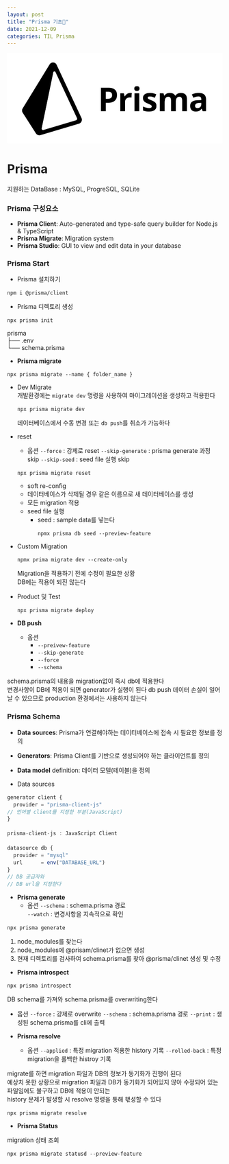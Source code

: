 ```yaml
---
layout: post
title: "Prisma 기초💬"
date: 2021-12-09
categories: TIL Prisma
---
```


![](https://raw.githubusercontent.com/Action2theFuture/Action2theFuture.github.io/main/_posts/Images/prisma.png)

# Prisma

지원하는 DataBase : MySQL, ProgreSQL, SQLite

### Prisma 구성요소 

- **Prisma Client**: Auto-generated and type-safe query builder for Node.js & TypeScript
- **Prisma Migrate**: Migration system
- **Prisma Studio**: GUI to view and edit data in your database

### Prisma Start

- Prisma 설치하기

```
npm i @prisma/client
```

- Prisma 디렉토리 생성

```
npx prisma init
```

prisma  
├── .env  
└── schema.prisma  

- **Prisma migrate**

```
npx prisma migrate --name { folder_name }
```
   - Dev Migrate   
        개발환경에는 `migrate dev` 명령을 사용하여 마이그레이션을 생성하고 적용한다 

        ```
        npx prisma migrate dev
        ```

        데이터베이스에서 수동 변경 또는 `db push`를 취소가 가능하다
   - reset
        - 옵션
           `--force` : 강제로 reset
           `--skip-generate` : prisma generate 과정 skip
           `--skip-seed` : seed file 실행 skip

        ```
        npx prisma migrate reset
        ```
        - soft re-config
        - 데이터베이스가 삭제될 경우 같은 이름으로 새 데이터베이스를 생성
        - 모든 migration 적용
        - seed file 실행
           - seed : sample data를 넣는다 
              ``` 
              npmx prisma db seed --preview-feature
              ```

   - Custom Migration

        ```
        npmx prima migrate dev --create-only
        ```

        Migration을 적용하기 전에 수정이 필요한 상황  
        DB에는 적용이 되진 않는다
   
   - Product 및 Test
        
        ```
        npx prisma migrate deploy
        ```

- **DB push**
   - 옵션
      - `--preivew-feature`
      - `--skip-generate`
      - `--force`
      - `--schema` 

schema.prisma의 내용을 migration없이 즉시 db에 적용한다   
변경사항이 DB에 적용이 되면 generator가 실행이 된다
db push 데이터 손실이 일어날 수 있으므로 production 환경에서는 사용하지 않는다


### Prisma Schema

- **Data sources**: Prisma가 연결해야하는 데이터베이스에 접속 시 필요한 정보를 정의
- **Generators**: Prisma Client를 기반으로 생성되어야 하는 클라이언트를 정의
- **Data model** definition: 데이터 모델(테이블)을 정의

- Data sources

```typescript
generator client {
  provider = "prisma-client-js"
// 언어별 client를 지정한 부분(JavaScript)
}

prisma-client-js : JavaScript Client

datasource db {
  provider = "mysql"
  url      = env("DATABASE_URL")
}
// DB 공급자와 
// DB url을 지정한다
```

- **Prisma generate**
  - 옵션 
    `--schema` : schema.prisma 경로   
    `--watch` : 변경사항을 지속적으로 확인   
```
npx prisma generate
```

1. node_modules를 찾는다
2. node_modules에 @prisam/clinet가 없으면 생성
3. 현재 디렉토리를 검사하여 schema.prisma를 찾아 @prisma/clinet 생성 및 수정



- **Prisma introspect**

```
npx prisma introspect
```

DB schema를 가져와 schema.prisma를 overwriting한다
   - 옵션
     `--force` : 강제로 overwrite
     `--schema` : schema.prisma 경로
     `--print` : 생성된 schema.prisma를 cli에 출력

- **Prisma resolve**
   - 옵션
      `--applied` : 특정 migration 적용한 history 기록
      `--rolled-back` : 특정 migration을 롤백한 histroy 기록

migrate를 하면 migration 파일과 DB의 정보가 동기화가 진행이 된다  
예상치 못한 상황으로 migration 파일과 DB가 동기화가 되어있지 않아 수정되어 있는 파일임에도 불구하고 DB에 적용이 안되는  
history 문제가 발생할 시 resolve 명령을 통해 핷셩할 수 있다

```
npx prisma migrate resolve
```

- **Prisma Status**

migration 상태 조회

```
npx prisma migrate statusd --preview-feature
```